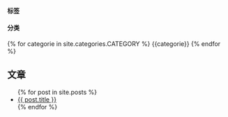 #### 标签

#### 分类

{% for categorie in site.categories.CATEGORY %}
<span>
{{categorie}}
</span>
{% endfor %}

<h2>文章</h2>
<ul>
  {% for post in site.posts %}
    <li>
      <a href="{{ post.url }}">{{ post.title }}</a>
    </li>
  {% endfor %}
</ul>
